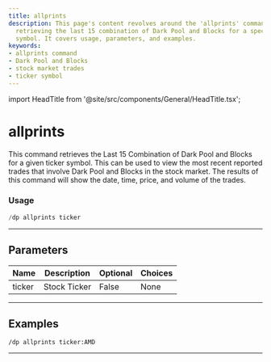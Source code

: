 ```yaml
---
title: allprints
description: This page's content revolves around the 'allprints' command used for
  retrieving the last 15 combination of Dark Pool and Blocks for a specified ticker
  symbol. It covers usage, parameters, and examples.
keywords:
- allprints command
- Dark Pool and Blocks
- stock market trades
- ticker symbol
---
```


import HeadTitle from '@site/src/components/General/HeadTitle.tsx';

<HeadTitle title="allprints - Darkpool - Discord - Reference | OpenBB Bot Docs" />

# allprints

This command retrieves the Last 15 Combination of Dark Pool and Blocks for a given ticker symbol. This can be used to view the most recent reported trades that involve Dark Pool and Blocks in the stock market. The results of this command will show the date, time, price, and volume of the trades.

### Usage

```python wordwrap
/dp allprints ticker
```

---

## Parameters

| Name | Description | Optional | Choices |
| ---- | ----------- | -------- | ------- |
| ticker | Stock Ticker | False | None |


---

## Examples

```
/dp allprints ticker:AMD
```

---
